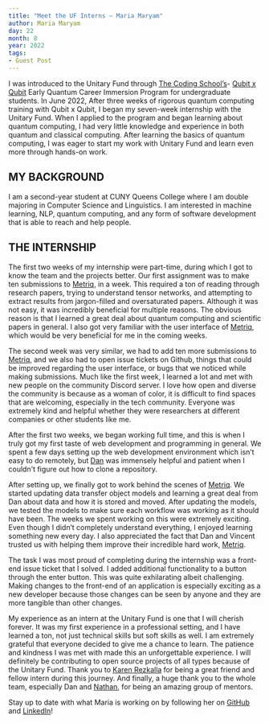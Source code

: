 ```yaml
---
title: "Meet the UF Interns — Maria Maryam"
author: Maria Maryam
day: 22
month: 8
year: 2022
tags:
- Guest Post
---
```


I was introduced to the Unitary Fund through [The Coding School’s](https://the-cs.org/)- [Qubit x Qubit](https://www.qubitbyqubit.org/) Early Quantum Career Immersion Program for undergraduate students. In June 2022, After three weeks of rigorous quantum computing training with Qubit x Qubit, I began my seven-week internship with the Unitary Fund.  When I applied to the program and began learning about quantum computing, I had very little knowledge and experience in both quantum and classical computing. After learning the basics of quantum computing, I was eager to start my work with Unitary Fund and learn even more through hands-on work. 


## MY BACKGROUND

I am a second-year student at CUNY Queens College where I am double majoring in Computer Science and Linguistics.  I am interested in machine learning, NLP, quantum computing, and any form of software development that is able to reach and help people.

## THE INTERNSHIP

The first two weeks of my internship were part-time, during which I got to know the team and the projects better. Our first assignment was to make ten submissions to [Metriq](https://metriq.info/), in a week. This required a ton of reading through research papers, trying to understand tensor networks, and attempting to extract results from jargon-filled and oversaturated papers. Although it was not easy, it was incredibly beneficial for multiple reasons. The obvious reason is that I learned a great deal about quantum computing and scientific papers in general. I also got very familiar with the user interface of [Metriq](https://metriq.info/), which would be very beneficial for me in the coming weeks. 

The second week was very similar, we had to add ten more submissions to [Metriq](https://metriq.info/), and we also had to open issue tickets on Github, things that could be improved regarding the user interface, or bugs that we noticed while making submissions. Much like the first week, I learned a lot and met with new people on the community Discord server. I love how open and diverse the community is because as a woman of color, it is difficult to find spaces that are welcoming, especially in the tech community. Everyone was extremely kind and helpful whether they were researchers at different companies or other students like me. 

After the first two weeks, we began working full time, and this is when I truly got my first taste of web development and programming in general. We spent a few days setting up the web development environment which isn’t easy to do remotely, but [Dan](https://www.linkedin.com/in/daniel-strano-06b37163/) was immensely helpful and patient when I couldn't figure out how to clone a repository. 

After setting up, we finally got to work behind the scenes of [Metriq](https://metriq.info/). We started updating data transfer object models and learning a great deal from Dan about data and how it is stored and moved. After updating the models, we tested the models to make sure each workflow was working as it should have been. The weeks we spent working on this were extremely exciting. Even though I didn’t completely understand everything, I enjoyed learning something new every day. I also appreciated the fact that Dan and Vincent trusted us with helping them improve their incredible hard work, [Metriq](https://metriq.info/). 

The task I was most proud of completing during the internship was a front-end issue ticket that I solved. I added additional functionality to a button through the enter button. This was quite exhilarating albeit challenging. Making changes to the front-end of an application is especially exciting as a new developer because those changes can be seen by anyone and they are more tangible than other changes. 

My experience as an intern at the Unitary Fund is one that I will cherish forever. It was my first experience in a professional setting, and I have learned a ton, not just technical skills but soft skills as well. I am extremely grateful that everyone decided to give me a chance to learn. The patience and kindness I was met with made this an unforgettable experience. I will definitely be contributing to open source projects of all types because of the Unitary Fund. Thank you to [Karen Rezkalla](https://www.linkedin.com/in/karen-rezkalla-722749241/) for being a great friend and fellow intern during this journey. And finally, a huge thank you to the whole team, especially Dan and [Nathan](https://www.linkedin.com/in/nathan-shammah-42609158/), for being an amazing group of mentors. 

<p class="leading-block">
    Stay up to date with what Maria is working on by following her on <a href="https://github.com/andre-a-alves" target="_blank">GitHub</a> and <a href="https://www.linkedin.com/in/maria-maryam-87432821b/" target="_blank">LinkedIn</a>!
</p>
